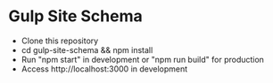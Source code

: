 # Gulp Site Schema

- Clone this repository
- cd gulp-site-schema && npm install
- Run "npm start" in development or "npm run build" for production
- Access http://localhost:3000 in development
